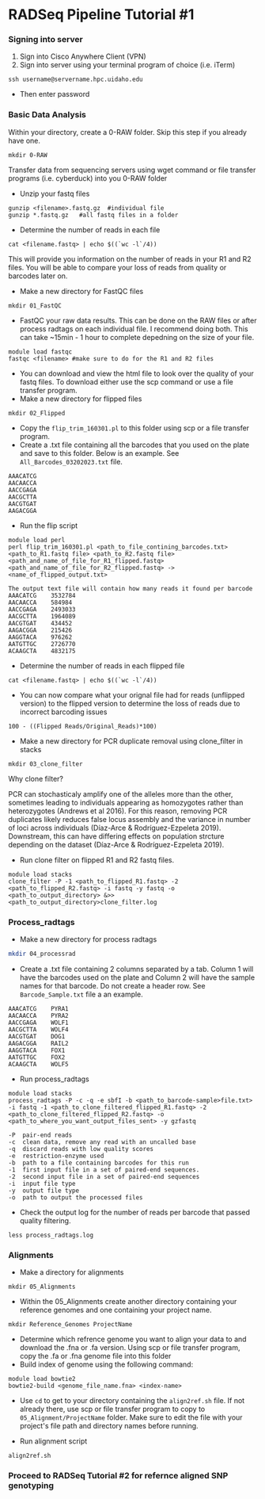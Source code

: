 # RADSeq Pipeline Tutorial #1

### Signing into server
1. Sign into Cisco Anywhere Client (VPN)
2. Sign into server using your terminal program of choice (i.e. iTerm)

```{bash}
ssh username@servername.hpc.uidaho.edu
```

*  	Then enter password

### Basic Data Analysis
Within your directory, create a 0-RAW folder. Skip this step if you already have one.

```{bash}
mkdir 0-RAW
```

Transfer data from sequencing servers using wget command or file transfer programs (i.e. cyberduck) into you 0-RAW folder

* Unzip your fastq files

```{bash}
gunzip <filename>.fastq.gz 	#individual file
gunzip *.fastq.gz 	#all fastq files in a folder
```
* Determine the number of reads in each file

```{bash}
cat <filename.fastq> | echo $((`wc -l`/4))
```
This will provide you information on the number of reads in your R1 and R2 files.  You will be able to compare your loss of reads from quality or barcodes later on.

* Make a new directory for FastQC files

```{bash}
mkdir 01_FastQC
```
* FastQC your raw data results.  This can be done on the RAW files or after process radtags on each individual file.  I recommend doing both.  This can take ~15min - 1 hour to complete depedning on the size of your file.

```{bash}
module load fastqc
fastqc <filename> #make sure to do for the R1 and R2 files
```
* You can download and view the html file to look over the quality of your fastq files. To download either use the scp command or use a file transfer program.
* Make a new directory for flipped files

```{bash} 
mkdir 02_Flipped
```
* Copy the `flip_trim_160301.pl` to this folder using scp or a file transfer program.
* Create a .txt file containing all the barcodes that you used on the plate and save to this folder. Below is an example. See `All_Barcodes_03202023.txt` file.

```
AAACATCG
AACAACCA
AACCGAGA
AACGCTTA
AACGTGAT
AAGACGGA
```
* Run the flip script

```{bash}
module load perl
perl flip_trim_160301.pl <path_to_file_contining_barcodes.txt> <path_to_R1.fastq file> <path_to_R2.fastq file> <path_and_name_of_file_for_R1_flipped.fastq> <path_and_name_of_file_for_R2_flipped.fastq> -> <name_of_flipped_output.txt>
````
```
The output text file will contain how many reads it found per barcode
AAACATCG	3532784
AACAACCA	584984
AACCGAGA	2493033
AACGCTTA	1964089
AACGTGAT	434452
AAGACGGA	215426
AAGGTACA	976262
AATGTTGC	2726770
ACAAGCTA	4832175
```
* Determine the number of reads in each flipped file

```{bash}
cat <filename.fastq> | echo $((`wc -l`/4))
```
* You can now compare what your orignal file had for reads (unflipped version) to the flipped version to determine the loss of reads due to incorrect barcoding issues
```
100 - ((Flipped Reads/Original_Reads)*100)
```
* Make a new directory for PCR duplicate removal using clone_filter in stacks

```{bash}
mkdir 03_clone_filter
```
Why clone filter? 

PCR can stochasticaly amplify one of the alleles more than the other, sometimes leading to individuals appearing as homozygotes rather than heterozygotes (Andrews et al 2016). For this reason, removing PCR duplicates likely reduces false locus assembly and the variance in number of loci across individuals (Díaz-Arce & Rodríguez-Ezpeleta 2019). Downstream, this can have differing effects on population strcture depending on the dataset (Díaz-Arce & Rodríguez-Ezpeleta 2019). 

* Run clone filter on flipped R1 and R2 fastq files.

```{bash}
module load stacks
clone_filter -P -1 <path_to_flipped_R1.fastq> -2 <path_to_flipped_R2.fastq> -i fastq -y fastq -o <path_to_output_directory> &>> <path_to_output_directory>clone_filter.log
```

### Process_radtags
* Make a new directory for process radtags

```bash
mkdir 04_processrad
```
* Create a .txt file containing 2 columns separated by a tab.  Column 1 will have the barcodes used on the plate and Column 2 will have the sample names for that barcode. Do not create a header row.  See `Barcode_Sample.txt` file a an example.

```
AAACATCG	PYRA1
AACAACCA	PYRA2
AACCGAGA	WOLF1
AACGCTTA	WOLF4
AACGTGAT	DOG1
AAGACGGA	RAIL2
AAGGTACA	FOX1
AATGTTGC	FOX2
ACAAGCTA	WOLF5
```
* Run process_radtags

```{bash}
module load stacks
process_radtags -P -c -q -e sbfI -b <path_to_barcode-sample>file.txt> -i fastq -1 <path_to_clone_filtered_flipped_R1.fastq> -2 <path_to_clone_filtered_flipped_R2.fastq> -o <path_to_where_you_want_output_files_sent> -y gzfastq
```
	-P	pair-end reads
	-c 	clean data, remove any read with an uncalled base
	-q  discard reads with low quality scores
	-e	restriction-enzyme used
	-b	path to a file containing barcodes for this run
	-1	first input file in a set of paired-end sequences.
	-2	second input file in a set of paired-end sequences
	-i	input file type
	-y	output file type
	-o	path to output the processed files
* Check the output log for the number of reads per barcode that passed quality filtering.

```{bash}
less process_radtags.log
```

### Alignments
* Make a directory for alignments

```{bash}
mkdir 05_Alignments
```
* Within the 05_Alignments create another directory containing your reference genomes and one containing your project name.

```{bash}
mkdir Reference_Genomes ProjectName
```
* Determine which refrence genome you want to align your data to and download the .fna or .fa version.  Using scp or file transfer program, copy the .fa or .fna genome file into this folder
* Build index of genome using the following command:

```{bash}
module load bowtie2
bowtie2-build <genome_file_name.fna> <index-name>
```


* Use `cd` to get to your directory containing the `align2ref.sh` file.  If not already there, use scp or file transfer program to copy to `05_Alignment/ProjectName` folder.  Make sure to edit the file with your project's file path and directory names before running.

* Run alignment script

```{bash}
align2ref.sh
```
### Proceed to RADSeq Tutorial #2 for refernce aligned SNP genotyping

